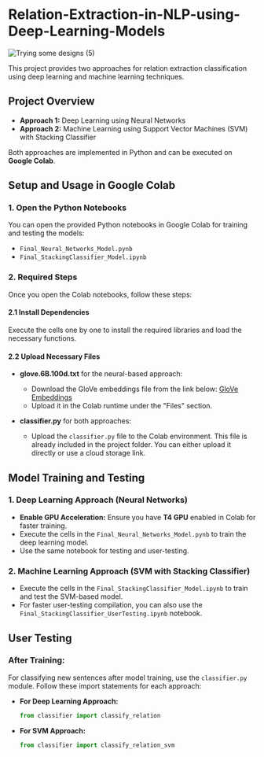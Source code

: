 # Relation-Extraction-in-NLP-using-Deep-Learning-Models

![Trying some designs (5)](https://github.com/user-attachments/assets/91d3d88b-d3cd-43a4-9213-670415f18f85)


This project provides two approaches for relation extraction classification using deep learning and machine learning techniques.

## Project Overview

- **Approach 1:** Deep Learning using Neural Networks
- **Approach 2:** Machine Learning using Support Vector Machines (SVM) with Stacking Classifier

Both approaches are implemented in Python and can be executed on **Google Colab**.

## Setup and Usage in Google Colab

### 1. Open the Python Notebooks
You can open the provided Python notebooks in Google Colab for training and testing the models:
- `Final_Neural_Networks_Model.pynb`
- `Final_StackingClassifier_Model.ipynb`

### 2. Required Steps
Once you open the Colab notebooks, follow these steps:

#### 2.1 Install Dependencies
Execute the cells one by one to install the required libraries and load the necessary functions.

#### 2.2 Upload Necessary Files
- **glove.6B.100d.txt** for the neural-based approach:
  - Download the GloVe embeddings file from the link below:
    [GloVe Embeddings](https://drive.google.com/drive/folders/1elk41Qhy-ppaZpbeabfiXhoEMO9BLvg5?usp=sharing)
  - Upload it in the Colab runtime under the "Files" section.

- **classifier.py** for both approaches:
  - Upload the `classifier.py` file to the Colab environment. This file is already included in the project folder. You can either upload it directly or use a cloud storage link.

## Model Training and Testing

### 1. Deep Learning Approach (Neural Networks)
- **Enable GPU Acceleration:** Ensure you have **T4 GPU** enabled in Colab for faster training.
- Execute the cells in the `Final_Neural_Networks_Model.pynb` to train the deep learning model.
- Use the same notebook for testing and user-testing.

### 2. Machine Learning Approach (SVM with Stacking Classifier)
- Execute the cells in the `Final_StackingClassifier_Model.ipynb` to train and test the SVM-based model.
- For faster user-testing compilation, you can also use the `Final_StackingClassifier_UserTesting.ipynb` notebook.

## User Testing

### After Training:
For classifying new sentences after model training, use the `classifier.py` module. Follow these import statements for each approach:

- **For Deep Learning Approach:**
  ```python
  from classifier import classify_relation
  ```

- **For SVM Approach:**
  ```python
  from classifier import classify_relation_svm
  ```
